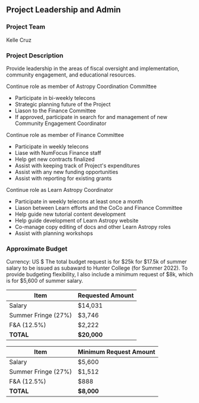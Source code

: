 ## Project Leadership and Admin

### Project Team
Kelle Cruz

### Project Description
Provide leadership in the areas of fiscal oversight and implementation, community engagement, and educational resources.

Continue role as member of Astropy Coordination Committee
 - Participate in bi-weekly telecons
 - Strategic planning future of the Project
 - Liason to the Finance Committee 
 - If approved, participate in search for and management of new Community Engagement Coordinator

Continue role as member of Finance Committee
 - Participate in weekly telecons
 - Liase with NumFocus Finance staff
 - Help get new contracts finalized
 - Assist with keeping track of Project's expenditures
 - Assist with any new funding opportunities
 - Assist with reporting for existing grants

Continue role as Learn Astropy Coordinator
 - Participate in weekly telecons at least once a month
 - Liason between Learn efforts and the CoCo and Finance Committee
 - Help guide new tutorial content development
 - Help guide development of Learn Astropy website
 - Co-manage copy editing of docs and other Learn Astropy roles
 - Assist with planning workshops
 
### Approximate Budget
Currency: US $
The total budget request is for $25k for $17.5k of summer salary to be issued as subaward to Hunter College (for Summer 2022).
To provide budgeting flexibility, I also include a minimum request of $8k, which is for $5,600 of summer salary.

| Item | Requested Amount |
|--------|--------|
|   Salary | $14,031 |
|   Summer Fringe (27%) | $3,746 |
|   F&A (12.5%) | $2,222 |
| **TOTAL**     | **$20,000** |

| Item | Minimum Request Amount |
|--------|--------|
|   Salary | $5,600 |
|   Summer Fringe (27%) | $1,512 |
|   F&A (12.5%) | $888 |
| **TOTAL** | **$8,000** |